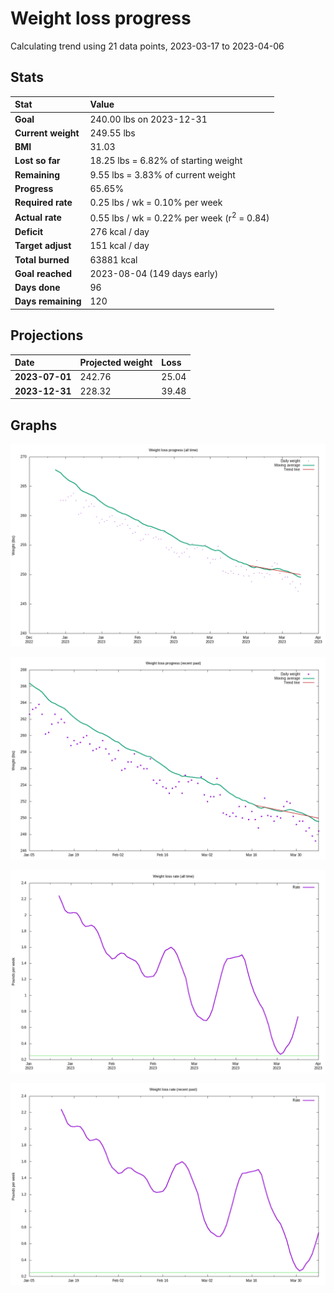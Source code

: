 # Weight loss progress

Calculating trend using 21 data points, 2023-03-17 to 2023-04-06

## Stats

Stat|Value
:-|:-
**Goal**|240.00 lbs on 2023-12-31
**Current weight**|249.55 lbs
**BMI**|31.03
**Lost so far**|18.25 lbs =  6.82% of starting weight
**Remaining**|9.55 lbs =  3.83% of current  weight
**Progress**|65.65%
**Required rate**|0.25 lbs / wk = 0.10% per week
**Actual rate**|0.55 lbs / wk = 0.22% per week  (r<sup>2</sup> = 0.84)
**Deficit**|276 kcal / day
**Target adjust**|151 kcal / day
**Total burned**|63881 kcal
**Goal reached**|2023-08-04 (149 days early)
**Days done**|96
**Days remaining**|120

## Projections

Date|Projected weight|Loss
:-|:-|:-
**2023-07-01**|242.76|25.04
**2023-12-31**|228.32|39.48

## Graphs

![](weight-graph-alltime.png)

![](weight-graph-recent.png)

![](rate-graph-alltime.png)

![](rate-graph-recent.png)
